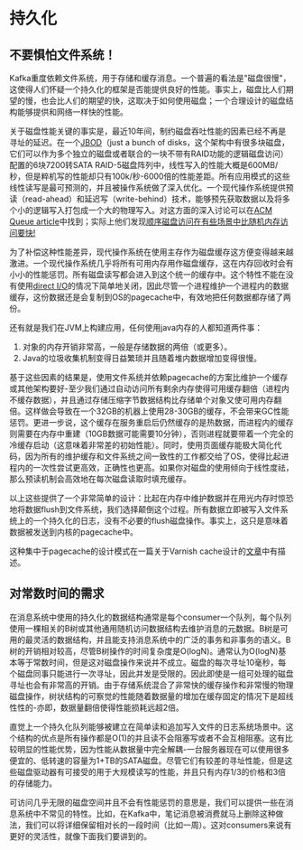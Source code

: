 # 持久化

## 不要惧怕文件系统！

Kafka重度依赖文件系统，用于存储和缓存消息。一个普遍的看法是"磁盘很慢"，这使得人们怀疑一个持久化的框架是否能提供良好的性能。事实上，磁盘比人们期望的慢，也会比人们的期望的快，这取决于如何使用磁盘；一个合理设计的磁盘结构能够提供和网络一样快的性能。

关于磁盘性能关键的事实是，最近10年间，制约磁盘吞吐性能的因素已经不再是寻址的延迟。在一个[JBOD](http://en.wikipedia.org/wiki/Non-RAID_drive_architectures)（just a bunch of disks，这个架构中有很多块磁盘，它们可以作为多个独立的磁盘或者联合的一块不带有RAID功能的逻辑磁盘访问）配置的6块7200转SATA RAID-5磁盘阵列中，线性写入的性能大概是600MB/秒，但是粹机写的性能却只有100k/秒-6000倍的性能差距。所有应用模式的这些线性读写是最可预测的，并且被操作系统做了深入优化。一个现代操作系统提供预读（read-ahead）和延迟写（write-behind）技术，能够预先获取数据以及将多个小的逻辑写入打包成一个大的物理写入。对这方面的深入讨论可以在[ACM Queue article](http://queue.acm.org/detail.cfm?id=1563874)中找到；实际上他们发现[顺序磁盘访问在有些场景中比随机内存访问要快!](http://deliveryimages.acm.org/10.1145/1570000/1563874/jacobs3.jpg)

为了补偿这种性能差异，现代操作系统在使用主存作为磁盘缓存这方便变得越来越激进。一个现代操作系统几乎将所有可用内存用作磁盘缓存，这在内存回收时会有小小的性能惩罚。所有磁盘读写都会进入到这个统一的缓存中。这个特性不能在没有使用[direct I/O](https://www.ibm.com/developerworks/cn/linux/l-cn-directio/)的情况下简单地关闭，因此尽管一个进程维护一个进程内的数据缓存，这份数据还是会复制到OS的pagecache中，有效地把任何数据都存储了两份。

还有就是我们在JVM上构建应用，任何使用java内存的人都知道两件事：

1. 对象的内存开销非常高，一般是存储数据的两倍（或更多）。
2. Java的垃圾收集机制变得日益繁琐并且随着堆内数据增加变得很慢。

基于这些因素的结果是，使用文件系统并依赖pagecache的方案比维护一个缓存或其他架构要好-至少我们通过自动访问所有剩余内存使得可用缓存翻倍（进程内不缓存数据），并且通过存储压缩字节数据结构比存储单个对象又使可用内存翻倍。这样做会导致在一个32GB的机器上使用28-30GB的缓存，不会带来GC性能惩罚。更进一步说，这个缓存在服务重启后仍然缓存的是热数据，而进程内的缓存则需要在内存中重建（10GB数据可能需要10分钟），否则进程就要带着一个完全的冷缓存启动（这意味着非常差的初始性能）。同时，使用页面缓存能极大简化代码，因为所有的维护缓存和文件系统之间一致性的工作都交给了OS，使得比起进程内的一次性尝试更高效，正确性也更高。如果你对磁盘的使用倾向于线性度祛，那么预读机制会高效地在每次磁盘读取时填充缓存。

以上这些提供了一个非常简单的设计：比起在内存中维护数据并在用光内存时惊恐地将数据flush到文件系统，我们选择颠倒这个过程。所有数据立即被写入文件系统上的一个持久化的日志，没有不必要的flush磁盘操作。事实上，这只是意味着数据被发送到内核的pagecache中。

这种集中于pagecache的设计模式在一篇关于Varnish cache设计的[文章](http://varnish.projects.linpro.no/wiki/ArchitectNotes)中有描述。

## 对常数时间的需求

在消息系统中使用的持久化的数据结构通常是每个consumer一个队列，每个队列使用一棵相关的B树或其他通用随机访问数据结构去维护消息的元数据。B树是可用的最灵活的数据结构，并且能支持消息系统中的广泛的事务和非事务的语义。B树的开销相对较高，尽管B树操作的时间复杂度是O(logN)。通常认为O(logN)基本等于常数时间，但是这对磁盘操作来说并不成立。磁盘的每次寻址10毫秒，每个磁盘同事只能进行一次寻址，因此并发是受限的。因此即使是一组可处理的磁盘寻址也会有非常高的开销。由于存储系统混合了非常快的缓存操作和非常慢的物理磁盘操作，树状结构的可察觉的性能随着数据量的增加在缓存固定的情况下是超线性性的-亦即，数据量翻倍使得性能损耗远超2倍。

直觉上一个持久化队列能够被建立在简单读和追加写入文件的日志系统场景中。这个结构的优点是所有操作都是O(1)的并且读不会阻塞写或者不会互相阻塞。这有比较明显的性能优势，因为性能从数据量中完全解耦-一台服务器现在可以使用很多便宜的、低转速的容量为1+TB的SATA磁盘。尽管它们有较差的寻址性能，但是这些磁盘驱动器有可接受的用于大规模读写的性能，并且只有内存1/3的价格和3倍的存储能力。

可访问几乎无限的磁盘空间并且不会有性能惩罚的意思是，我们可以提供一些在消息系统中不常见的特性。比如，在Kafka中，笔记消息被消费就马上删除这种做法，我们可以将详细保留相对长的一段时间（比如一周）。这对consumers来说有更好的灵活性，就像下面我们要讲到的。
